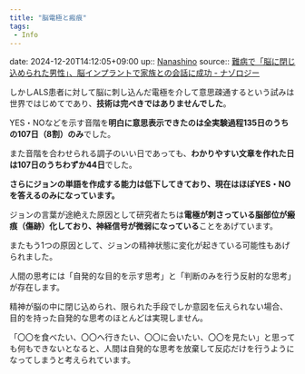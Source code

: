 ```yaml
---
title: "脳電極と瘢痕"
tags:
 - Info
---
```


date: 2024-12-20T14:12:05+09:00
up:: [Nanashino](../Bar/Novel/Nacaria/Nanashino.md)
source:: [難病で「脳に閉じ込められた男性」、脳インプラントで家族との会話に成功 - ナゾロジー](https://nazology.net/archives/106697)

しかしALS患者に対して脳に刺し込んだ電極を介して意思疎通するという試みは世界ではじめてであり、**技術は完ぺきではありませんでした**。

YES・NOなどを示す音階を**明白に意思表示できたのは全実験過程135日のうちの107日（8割）のみ**でした。

また音階を合わせられる調子のいい日であっても、**わかりやすい文章を作れた日は107日のうちわずか44日**でした。

**さらにジョンの単語を作成する能力は低下してきており、現在はほぼYES・NOを答えるのみになっています。**

ジョンの言葉が途絶えた原因として研究者たちは**電極が刺さっている脳部位が瘢痕（傷跡）化しており、神経信号が微弱になっている**ことをあげています。

またもう1つの原因として、ジョンの精神状態に変化が起きている可能性もあげられました。

人間の思考には「自発的な目的を示す思考」と「判断のみを行う反射的な思考」が存在します。

精神が脳の中に閉じ込められ、限られた手段でしか意図を伝えられない場合、目的を持った自発的な思考のほとんどは実現しません。

「〇〇を食べたい、〇〇へ行きたい、〇〇に会いたい、〇〇を見たい」と思っても何もできないとなると、人間は自発的な思考を放棄して反応だけを行うようになってしまうと考えられています。
